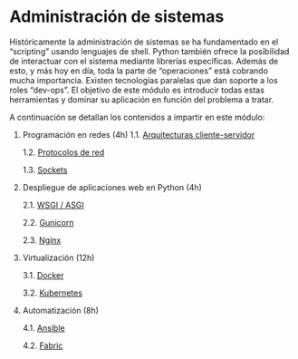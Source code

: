 # Administración de sistemas

Históricamente la administración de sistemas se ha fundamentado en el “scripting” usando lenguajes de shell. Python también ofrece la posibilidad de interactuar con el sistema mediante librerías específicas. Además de esto, y más hoy en día, toda la parte de “operaciones” está cobrando mucha importancia. Existen tecnologías paralelas que dan soporte a los roles “dev-ops”. El objetivo de este módulo es introducir todas estas herramientas y dominar su aplicación en función del problema a tratar.

A continuación se detallan los contenidos a impartir en este módulo:

1. Programación en redes (4h)
    1.1. [Arquitecturas cliente-servidor](programacion-en-redes/arquitecturas-cliente-servidor.ipynb)

    1.2. [Protocolos de red](programacion-en-redes/protocolos-red.ipynb)  

    1.3. [Sockets](programacion-en-redes/sockets.ipynb)


2. Despliegue de aplicaciones web en Python (4h)

    2.1. [WSGI / ASGI](despliegue-aplicaciones-web/wsgi-asgi.md)

    2.2. [Gunicorn](despliegue-aplicaciones-web/gunicorn.md)

    2.3. [Nginx](despliegue-aplicaciones-web/nginx.md)


3. Virtualización (12h)

    3.1. [Docker](virtualizacion/docker.md)

    3.2. [Kubernetes](virtualizacion/kubernetes.md)

4. Automatización (8h)

    4.1. [Ansible](automatizacion/ansible.md)

    4.2. [Fabric](automatizacion/fabric.md)


